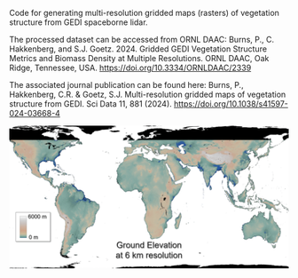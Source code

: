 Code for generating multi-resolution gridded maps (rasters) of vegetation structure from GEDI spaceborne lidar. 

The processed dataset can be accessed from ORNL DAAC:
Burns, P., C. Hakkenberg, and S.J. Goetz. 2024. Gridded GEDI Vegetation Structure Metrics and Biomass Density at Multiple Resolutions. ORNL DAAC, Oak Ridge, Tennessee, USA. https://doi.org/10.3334/ORNLDAAC/2339

The associated journal publication can be found here: 
Burns, P., Hakkenberg, C.R. & Goetz, S.J. Multi-resolution gridded maps of vegetation structure from GEDI. Sci Data 11, 881 (2024). https://doi.org/10.1038/s41597-024-03668-4

![](https://github.com/burnspat/gedi_gridding/blob/master/ancillary/gedi_elev_fhd_6km_animation.gif)

